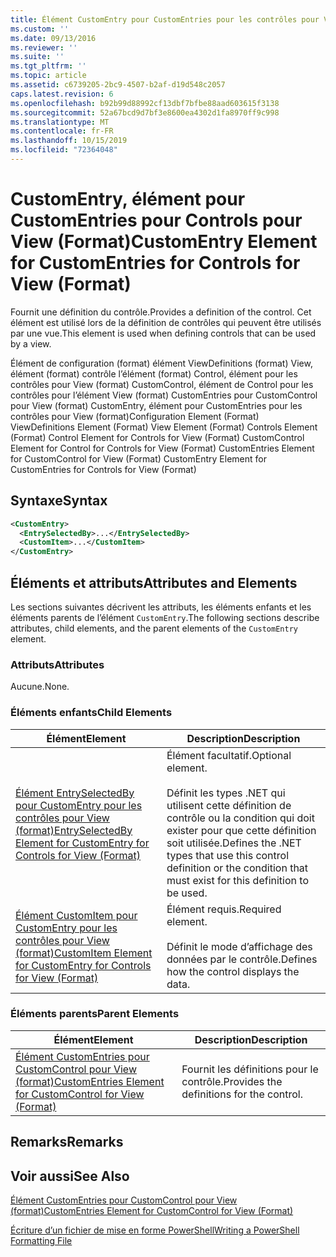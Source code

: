 ```yaml
---
title: Élément CustomEntry pour CustomEntries pour les contrôles pour View (format) | Microsoft Docs
ms.custom: ''
ms.date: 09/13/2016
ms.reviewer: ''
ms.suite: ''
ms.tgt_pltfrm: ''
ms.topic: article
ms.assetid: c6739205-2bc9-4507-b2af-d19d548c2057
caps.latest.revision: 6
ms.openlocfilehash: b92b99d88992cf13dbf7bfbe88aad603615f3138
ms.sourcegitcommit: 52a67bcd9d7bf3e8600ea4302d1fa8970ff9c998
ms.translationtype: MT
ms.contentlocale: fr-FR
ms.lasthandoff: 10/15/2019
ms.locfileid: "72364048"
---
```

# <a name="customentry-element-for-customentries-for-controls-for-view-format"></a><span data-ttu-id="2f517-102">CustomEntry, élément pour CustomEntries pour Controls pour View (Format)</span><span class="sxs-lookup"><span data-stu-id="2f517-102">CustomEntry Element for CustomEntries for Controls for View (Format)</span></span>

<span data-ttu-id="2f517-103">Fournit une définition du contrôle.</span><span class="sxs-lookup"><span data-stu-id="2f517-103">Provides a definition of the control.</span></span> <span data-ttu-id="2f517-104">Cet élément est utilisé lors de la définition de contrôles qui peuvent être utilisés par une vue.</span><span class="sxs-lookup"><span data-stu-id="2f517-104">This element is used when defining controls that can be used by a view.</span></span>

<span data-ttu-id="2f517-105">Élément de configuration (format) élément ViewDefinitions (format) View, élément (format) contrôle l’élément (format) Control, élément pour les contrôles pour View (format) CustomControl, élément de Control pour les contrôles pour l’élément View (format) CustomEntries pour CustomControl pour View (format) CustomEntry, élément pour CustomEntries pour les contrôles pour View (format)</span><span class="sxs-lookup"><span data-stu-id="2f517-105">Configuration Element (Format) ViewDefinitions Element (Format) View Element (Format) Controls Element (Format) Control Element for Controls for View (Format) CustomControl Element for Control for Controls for View (Format) CustomEntries Element for CustomControl for View (Format) CustomEntry Element for CustomEntries for Controls for View (Format)</span></span>

## <a name="syntax"></a><span data-ttu-id="2f517-106">Syntaxe</span><span class="sxs-lookup"><span data-stu-id="2f517-106">Syntax</span></span>

```xml
<CustomEntry>
  <EntrySelectedBy>...</EntrySelectedBy>
  <CustomItem>...</CustomItem>
</CustomEntry>
```

## <a name="attributes-and-elements"></a><span data-ttu-id="2f517-107">Éléments et attributs</span><span class="sxs-lookup"><span data-stu-id="2f517-107">Attributes and Elements</span></span>

<span data-ttu-id="2f517-108">Les sections suivantes décrivent les attributs, les éléments enfants et les éléments parents de l’élément `CustomEntry`.</span><span class="sxs-lookup"><span data-stu-id="2f517-108">The following sections describe attributes, child elements, and the parent elements of the `CustomEntry` element.</span></span>

### <a name="attributes"></a><span data-ttu-id="2f517-109">Attributs</span><span class="sxs-lookup"><span data-stu-id="2f517-109">Attributes</span></span>

<span data-ttu-id="2f517-110">Aucune.</span><span class="sxs-lookup"><span data-stu-id="2f517-110">None.</span></span>

### <a name="child-elements"></a><span data-ttu-id="2f517-111">Éléments enfants</span><span class="sxs-lookup"><span data-stu-id="2f517-111">Child Elements</span></span>

|<span data-ttu-id="2f517-112">Élément</span><span class="sxs-lookup"><span data-stu-id="2f517-112">Element</span></span>|<span data-ttu-id="2f517-113">Description</span><span class="sxs-lookup"><span data-stu-id="2f517-113">Description</span></span>|
|-------------|-----------------|
|[<span data-ttu-id="2f517-114">Élément EntrySelectedBy pour CustomEntry pour les contrôles pour View (format)</span><span class="sxs-lookup"><span data-stu-id="2f517-114">EntrySelectedBy Element for CustomEntry for Controls for View (Format)</span></span>](./entryselectedby-element-for-customentry-for-controls-for-view-format.md)|<span data-ttu-id="2f517-115">Élément facultatif.</span><span class="sxs-lookup"><span data-stu-id="2f517-115">Optional element.</span></span><br /><br /> <span data-ttu-id="2f517-116">Définit les types .NET qui utilisent cette définition de contrôle ou la condition qui doit exister pour que cette définition soit utilisée.</span><span class="sxs-lookup"><span data-stu-id="2f517-116">Defines the .NET types that use this control definition or the condition that must exist for this definition to be used.</span></span>|
|[<span data-ttu-id="2f517-117">Élément CustomItem pour CustomEntry pour les contrôles pour View (format)</span><span class="sxs-lookup"><span data-stu-id="2f517-117">CustomItem Element for CustomEntry for Controls for View (Format)</span></span>](./customitem-element-for-customentry-for-controls-for-view-format.md)|<span data-ttu-id="2f517-118">Élément requis.</span><span class="sxs-lookup"><span data-stu-id="2f517-118">Required element.</span></span><br /><br /> <span data-ttu-id="2f517-119">Définit le mode d’affichage des données par le contrôle.</span><span class="sxs-lookup"><span data-stu-id="2f517-119">Defines how the control displays the data.</span></span>|

### <a name="parent-elements"></a><span data-ttu-id="2f517-120">Éléments parents</span><span class="sxs-lookup"><span data-stu-id="2f517-120">Parent Elements</span></span>

|<span data-ttu-id="2f517-121">Élément</span><span class="sxs-lookup"><span data-stu-id="2f517-121">Element</span></span>|<span data-ttu-id="2f517-122">Description</span><span class="sxs-lookup"><span data-stu-id="2f517-122">Description</span></span>|
|-------------|-----------------|
|[<span data-ttu-id="2f517-123">Élément CustomEntries pour CustomControl pour View (format)</span><span class="sxs-lookup"><span data-stu-id="2f517-123">CustomEntries Element for CustomControl for View (Format)</span></span>](./customentries-element-for-customcontrol-for-view-format.md)|<span data-ttu-id="2f517-124">Fournit les définitions pour le contrôle.</span><span class="sxs-lookup"><span data-stu-id="2f517-124">Provides the definitions for the control.</span></span>|

## <a name="remarks"></a><span data-ttu-id="2f517-125">Remarks</span><span class="sxs-lookup"><span data-stu-id="2f517-125">Remarks</span></span>

## <a name="see-also"></a><span data-ttu-id="2f517-126">Voir aussi</span><span class="sxs-lookup"><span data-stu-id="2f517-126">See Also</span></span>

[<span data-ttu-id="2f517-127">Élément CustomEntries pour CustomControl pour View (format)</span><span class="sxs-lookup"><span data-stu-id="2f517-127">CustomEntries Element for CustomControl for View (Format)</span></span>](./customentries-element-for-customcontrol-for-view-format.md)

[<span data-ttu-id="2f517-128">Écriture d’un fichier de mise en forme PowerShell</span><span class="sxs-lookup"><span data-stu-id="2f517-128">Writing a PowerShell Formatting File</span></span>](./writing-a-powershell-formatting-file.md)
